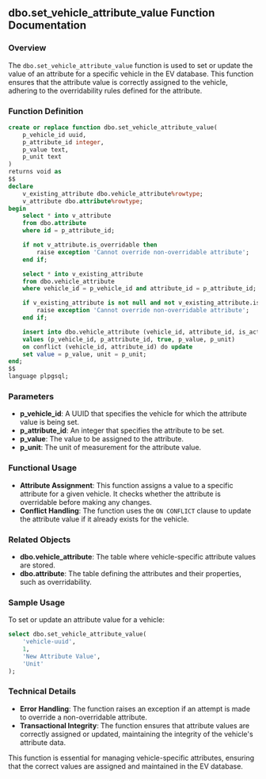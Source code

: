 ## dbo.set_vehicle_attribute_value Function Documentation

### Overview

The `dbo.set_vehicle_attribute_value` function is used to set or update the value of an attribute for a specific vehicle in the EV database. This function ensures that the attribute value is correctly assigned to the vehicle, adhering to the overridability rules defined for the attribute.

### Function Definition

```sql
create or replace function dbo.set_vehicle_attribute_value(
    p_vehicle_id uuid,
    p_attribute_id integer,
    p_value text,
    p_unit text
)
returns void as
$$
declare
    v_existing_attribute dbo.vehicle_attribute%rowtype;
    v_attribute dbo.attribute%rowtype;
begin
    select * into v_attribute
    from dbo.attribute
    where id = p_attribute_id;

    if not v_attribute.is_overridable then
        raise exception 'Cannot override non-overridable attribute';
    end if;

    select * into v_existing_attribute
    from dbo.vehicle_attribute
    where vehicle_id = p_vehicle_id and attribute_id = p_attribute_id;

    if v_existing_attribute is not null and not v_existing_attribute.is_overridable then
        raise exception 'Cannot override non-overridable attribute';
    end if;

    insert into dbo.vehicle_attribute (vehicle_id, attribute_id, is_active, value, unit)
    values (p_vehicle_id, p_attribute_id, true, p_value, p_unit)
    on conflict (vehicle_id, attribute_id) do update
    set value = p_value, unit = p_unit;
end;
$$
language plpgsql;
```

### Parameters

- **p_vehicle_id**: A UUID that specifies the vehicle for which the attribute value is being set.
- **p_attribute_id**: An integer that specifies the attribute to be set.
- **p_value**: The value to be assigned to the attribute.
- **p_unit**: The unit of measurement for the attribute value.

### Functional Usage

- **Attribute Assignment**: This function assigns a value to a specific attribute for a given vehicle. It checks whether the attribute is overridable before making any changes.
- **Conflict Handling**: The function uses the `ON CONFLICT` clause to update the attribute value if it already exists for the vehicle.

### Related Objects

- **dbo.vehicle_attribute**: The table where vehicle-specific attribute values are stored.
- **dbo.attribute**: The table defining the attributes and their properties, such as overridability.

### Sample Usage

To set or update an attribute value for a vehicle:

```sql
select dbo.set_vehicle_attribute_value(
    'vehicle-uuid',
    1,
    'New Attribute Value',
    'Unit'
);
```

### Technical Details

- **Error Handling**: The function raises an exception if an attempt is made to override a non-overridable attribute.
- **Transactional Integrity**: The function ensures that attribute values are correctly assigned or updated, maintaining the integrity of the vehicle's attribute data.

This function is essential for managing vehicle-specific attributes, ensuring that the correct values are assigned and maintained in the EV database.